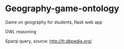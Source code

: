 # Geography-game-ontology

Game on geography for students, flask web app

OWL reasoning

Sparql query, source: http://fr.dbpedia.org/
